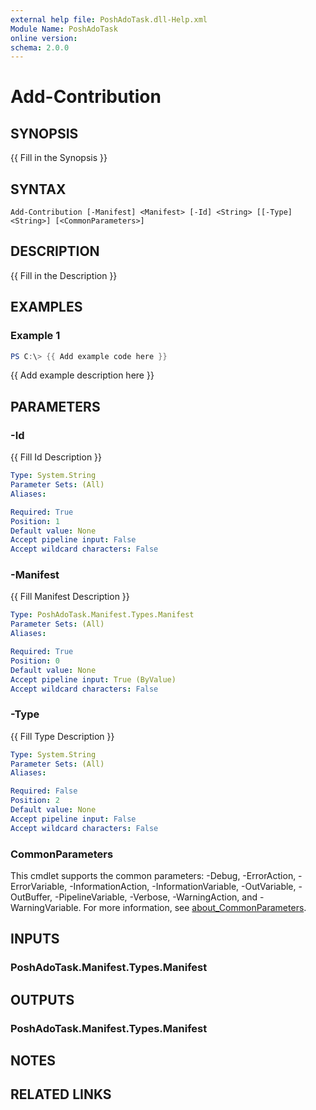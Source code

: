 ```yaml
---
external help file: PoshAdoTask.dll-Help.xml
Module Name: PoshAdoTask
online version:
schema: 2.0.0
---
```


# Add-Contribution

## SYNOPSIS
{{ Fill in the Synopsis }}

## SYNTAX

```
Add-Contribution [-Manifest] <Manifest> [-Id] <String> [[-Type] <String>] [<CommonParameters>]
```

## DESCRIPTION
{{ Fill in the Description }}

## EXAMPLES

### Example 1
```powershell
PS C:\> {{ Add example code here }}
```

{{ Add example description here }}

## PARAMETERS

### -Id
{{ Fill Id Description }}

```yaml
Type: System.String
Parameter Sets: (All)
Aliases:

Required: True
Position: 1
Default value: None
Accept pipeline input: False
Accept wildcard characters: False
```

### -Manifest
{{ Fill Manifest Description }}

```yaml
Type: PoshAdoTask.Manifest.Types.Manifest
Parameter Sets: (All)
Aliases:

Required: True
Position: 0
Default value: None
Accept pipeline input: True (ByValue)
Accept wildcard characters: False
```

### -Type
{{ Fill Type Description }}

```yaml
Type: System.String
Parameter Sets: (All)
Aliases:

Required: False
Position: 2
Default value: None
Accept pipeline input: False
Accept wildcard characters: False
```

### CommonParameters
This cmdlet supports the common parameters: -Debug, -ErrorAction, -ErrorVariable, -InformationAction, -InformationVariable, -OutVariable, -OutBuffer, -PipelineVariable, -Verbose, -WarningAction, and -WarningVariable. For more information, see [about_CommonParameters](http://go.microsoft.com/fwlink/?LinkID=113216).

## INPUTS

### PoshAdoTask.Manifest.Types.Manifest

## OUTPUTS

### PoshAdoTask.Manifest.Types.Manifest

## NOTES

## RELATED LINKS
